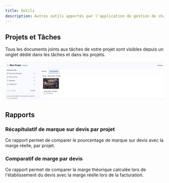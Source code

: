 ```yaml
---
title: Outils
description: Autres outils apportés par l'application de gestion de chantiers
---
```


## Projets et Tâches

Tous les documents joints aux tâches de votre projet sont visibles depuis un onglet dédié dans les tâches et dans les projets.

![Vue de documents](/content/chantiers/vue-documents.png)

## Rapports

### Récapitulatif de marque sur devis par projet

Ce rapport permet de comparer le pourcentage de marque sur devis avec la marge réelle, par projet.

### Comparatif de marge par devis

Ce rapport permet de comparer la marge théorique calculée lors de l'établissement du devis avec la marge réelle lors de la facturation.

